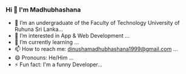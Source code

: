 ### Hi 👋 I'm Madhubhashana



- 🔭 I’m an undergraduate of the Faculty of Technology University of Ruhuna Sri Lanka...
- 👀 I’m interested in App & Web Development ...
- 🌱 I’m currently learning ...
- 📫 How to reach me: dinushamadhubhashana1999@gmail.com ...
- 😄 Pronouns: He/Him ...
- ⚡ Fun fact: I'm a funny Developer...
